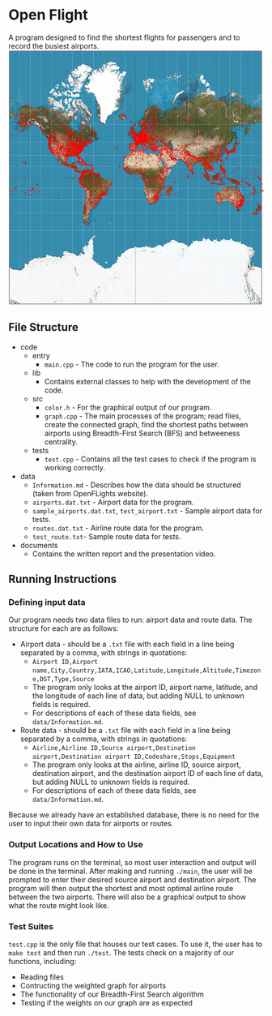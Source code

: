# Open Flight
A program designed to find the shortest flights for passengers and to record the busiest airports.
![](./documents/plotted_airports.png)

## File Structure
- code
  - entry
    - `main.cpp` - The code to run the program for the user.
  - lib
    - Contains external classes to help with the development of the code.
  - src
    - `color.h` - For the graphical output of our program.
    - `graph.cpp` - The main processes of the program; read files, create the connected graph, find the shortest paths between airports using Breadth-First Search (BFS) and betweeness centrality.
  - tests
    - `test.cpp` - Contains all the test cases to check if the program is working correctly.
- data
  - `Information.md` - Describes how the data should be structured (taken from OpenFLights website).
  - `airports.dat.txt` - Airport data for the program.
  - `sample_airports.dat.txt`, `test_airport.txt` - Sample airport data for tests.
  - `routes.dat.txt` - Airline route data for the program.
  - `test_route.txt`- Sample route data for tests.
- documents
  - Contains the written report and the presentation video.

## Running Instructions
### Defining input data
Our program needs two data files to run: airport data and route data. The structure for each are as follows:
  - Airport data - should be a `.txt` file with each field in a line being separated by a comma, with strings in quotations:
    - `Airport ID,Airport name,City,Country,IATA,ICAO,Latitude,Longitude,Altitude,Timezone,DST,Type,Source`
    - The program only looks at the airport ID, airport name, latitude, and the longitude of each line of data, but adding NULL to unknown fields is required.
    - For descriptions of each of these data fields, see `data/Information.md`.
  - Route data - should be a `.txt` file with each field in a line being separated by a comma, with strings in quotations:
    - `Airline,Airline ID,Source airport,Destination airport,Destination airport ID,Codeshare,Stops,Equipment`
    - The program only looks at the airline, airline ID, source airport, destination airport, and the destination airport ID of each line of data, but adding NULL to unknown fields is required.
    - For descriptions of each of these data fields, see `data/Information.md`.

Because we already have an established database, there is no need for the user to input their own data for airports or routes.

### Output Locations and How to Use
The program runs on the terminal, so most user interaction and output will be done in the terminal. After making and running `./main`, the user will be prompted to enter their desired source airport and destination airport. The program will then output the shortest and most optimal airline route between the two airports. There will also be a graphical output to show what the route might look like.

### Test Suites
`test.cpp` is the only file that houses our test cases. To use it, the user has to `make test` and then run `./test`. The tests check on a majority of our functions, including:
  - Reading files
  - Contructing the weighted graph for airports
  - The functionality of our Breadth-First Search algorithm
  - Testing if the weights on our graph are as expected
